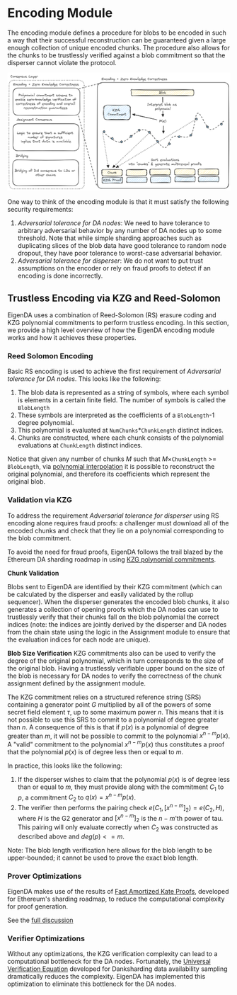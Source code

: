 # Encoding Module

The encoding module defines a procedure for blobs to be encoded in such a way that their successful reconstruction can be guaranteed given a large enough collection of unique encoded chunks. The procedure also allows for the chunks to be trustlessly verified against a blob commitment so that the disperser cannot violate the protocol.

![image](./assets/encoding-module.png)

One way to think of the encoding module is that it must satisfy the following security requirements:

1. *Adversarial tolerance for DA nodes*: We need to have tolerance to arbitrary adversarial behavior by any number of DA nodes up to some threshold. Note that while simple sharding approaches such as duplicating slices of the blob data have good tolerance to random node dropout, they have poor tolerance to worst-case adversarial behavior.
2. *Adversarial tolerance for disperser*: We do not want to put trust assumptions on the encoder or rely on fraud proofs to detect if an encoding is done incorrectly.

## Trustless Encoding via KZG and Reed-Solomon

EigenDA uses a combination of Reed-Solomon (RS) erasure coding and KZG polynomial commitments to perform trustless  encoding. In this section, we provide a high level overview of how the EigenDA encoding module works and how it achieves these properties.

### Reed Solomon Encoding

Basic RS encoding is used to achieve the first requirement of *Adversarial tolerance for DA nodes*. This looks like the following:

1. The blob data is represented as a string of symbols, where each symbol is elements in a certain finite field. The number of symbols is called the `BlobLength`
2. These symbols are interpreted as the coefficients of a `BlobLength`-1 degree polynomial.
3. This polynomial is evaluated at `NumChunks`*`ChunkLength` distinct indices.
4. Chunks are constructed, where each chunk consists of the polynomial evaluations at `ChunkLength` distinct indices.

Notice that given any number of chunks $M$ such that $M \times$`ChunkLength` >= `BlobLength`, via [polynomial interpolation](https://en.wikipedia.org/wiki/Polynomial_interpolation) it is possible to reconstruct the original polynomial, and therefore its coefficients which represent the original blob.

### Validation via KZG

To address the requirement *Adversarial tolerance for disperser* using RS encoding alone requires fraud proofs: a challenger must download all of the encoded chunks and check that they lie on a polynomial corresponding to the blob commitment.

To avoid the need for fraud proofs, EigenDA follows the trail blazed by the Ethereum DA sharding roadmap in using [KZG polynomial commitments](https://dankradfeist.de/ethereum/2020/06/16/kate-polynomial-commitments.html).

**Chunk Validation**

Blobs sent to EigenDA are identified by their KZG commitment (which can be calculated by the disperser and easily validated by the rollup sequencer). When the disperser generates the encoded blob chunks, it also generates a collection of opening proofs which the DA nodes can use to trustlessly verify that their chunks fall on the blob polynomial the correct indices (note: the indices are jointly derived by the disperser and DA nodes from the chain state using the logic in the Assignment module to ensure that the evaluation indices for each node are unique).

**Blob Size Verification**
KZG commitments also can be used to verify the degree of the original polynomial, which in turn corresponds to the size of the original blob. Having a trustlessly verifiable upper bound on the size of the blob is necessary for DA nodes to verify the correctness of the chunk assignment defined by the assignment module.

The KZG commitment relies on a structured reference string (SRS) containing a generator point $G$ multiplied by all of the powers of some secret field element $\tau$, up to some maximum power $n$. This means that it is not possible to use this SRS to commit to a polynomial of degree greater than $n$. A consequence of this is that if $p(x)$ is a polynomial of degree greater than $m$, it will not be possible to commit to the polynomial $x^{n-m}p(x)$. A "valid" commitment to the polynomial $x^{n-m}p(x)$ thus constitutes a proof that the polynomial $p(x)$ is of degree less then or equal to $m$.

In practice, this looks like the following:

1. If the disperser wishes to claim that the polynomial $p(x)$ is of degree less than or equal to $m$, they must provide along with the commitment $C_1$ to $p$, a commitment $C_2$ to $q(x) = x^{n-m}p(x)$.
2. The verifier then performs the pairing check $e(C_1,[x^{n-m}]_2) = e(C_2,H)$, where $H$ is the G2 generator and $[x^{n-m}]_2$ is the $n-m$'th power of tau. This pairing will only evaluate correctly when $C_2$ was constructed as described above and $deg(p) <= m$.

Note: The blob length verification here allows for the blob length to be upper-bounded; it cannot be used to prove the exact blob length.

### Prover Optimizations

EigenDA makes use of the results of [Fast Amortized Kate Proofs](https://github.com/khovratovich/Kate/blob/master/Kate_amortized.pdf), developed for Ethereum's sharding roadmap, to reduce the computational complexity for proof generation.

See the [full discussion](./amortized-proving.md)

### Verifier Optimizations

Without any optimizations, the KZG verification complexity can lead to a computational bottleneck for the DA nodes. Fortunately, the [Universal Verification Equation](https://ethresear.ch/t/a-universal-verification-equation-for-data-availability-sampling/13240) developed for Danksharding data availability sampling dramatically reduces the complexity. EigenDA has implemented this optimization to eliminate this bottleneck for the DA nodes.
